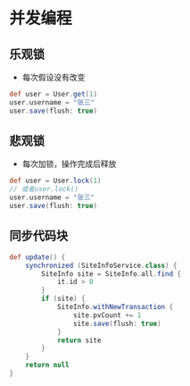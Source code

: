 # 并发编程

## 乐观锁

* 每次假设没有改变

```groovy
def user = User.get(1)
user.username = "张三"
user.save(flush: true)
```

## 悲观锁
* 每次加锁，操作完成后释放

```groovy
def user = User.lock(1) 
// 或者user.lock()
user.username = "张三"
user.save(flush: true)
```

## 同步代码块

```groovy
def update() {
    synchronized (SiteInfoService.class) {
        SiteInfo site = SiteInfo.all.find {
            it.id > 0
        }
        if (site) {
            SiteInfo.withNewTransaction {
                site.pvCount += 1
                site.save(flush: true)
            }
            return site
        }
    }
    return null
}
```
